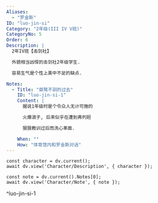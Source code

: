 ```yaml
---
Aliases:
  - "罗金斯"
ID: "luo-jin-si"
Category: "2年级(III IV V班)"
CategoryNo: 5
Order: 6
Description: |
  2年IV班【击剑社】

  外貌相当凶悍的击剑社2年级学生.

  容易生气是个性上美中不足的缺点.

Notes:
  - Title: "桀骜不驯的过去"
    ID: "luo-jin-si-1"
    Content: |
      据说1年级时是个令众人无计可施的

      火爆浪子, 后来似乎在遭到弗列妲

      狠狠教训过后而洗心革面.

    When: ""
    How: "体育馆内和罗金斯对话"
---
```

```dataviewjs
const character = dv.current();
await dv.view('Character/Description', { character });
```

```dataviewjs
const note = dv.current().Notes[0];
await dv.view('Character/Note', { note });
```
^luo-jin-si-1